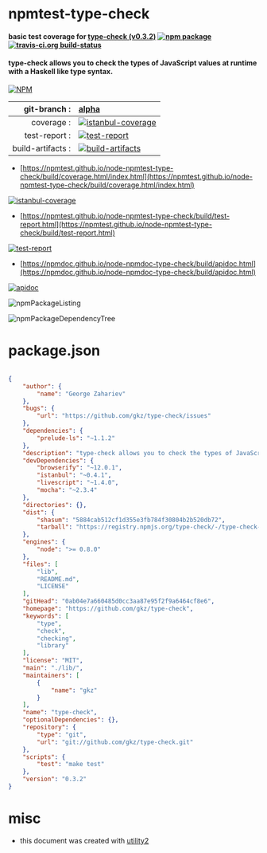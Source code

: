# npmtest-type-check

#### basic test coverage for  [type-check (v0.3.2)](https://github.com/gkz/type-check)  [![npm package](https://img.shields.io/npm/v/npmtest-type-check.svg?style=flat-square)](https://www.npmjs.org/package/npmtest-type-check) [![travis-ci.org build-status](https://api.travis-ci.org/npmtest/node-npmtest-type-check.svg)](https://travis-ci.org/npmtest/node-npmtest-type-check)

#### type-check allows you to check the types of JavaScript values at runtime with a Haskell like type syntax.

[![NPM](https://nodei.co/npm/type-check.png?downloads=true&downloadRank=true&stars=true)](https://www.npmjs.com/package/type-check)

| git-branch : | [alpha](https://github.com/npmtest/node-npmtest-type-check/tree/alpha)|
|--:|:--|
| coverage : | [![istanbul-coverage](https://npmtest.github.io/node-npmtest-type-check/build/coverage.badge.svg)](https://npmtest.github.io/node-npmtest-type-check/build/coverage.html/index.html)|
| test-report : | [![test-report](https://npmtest.github.io/node-npmtest-type-check/build/test-report.badge.svg)](https://npmtest.github.io/node-npmtest-type-check/build/test-report.html)|
| build-artifacts : | [![build-artifacts](https://npmtest.github.io/node-npmtest-type-check/glyphicons_144_folder_open.png)](https://github.com/npmtest/node-npmtest-type-check/tree/gh-pages/build)|

- [https://npmtest.github.io/node-npmtest-type-check/build/coverage.html/index.html](https://npmtest.github.io/node-npmtest-type-check/build/coverage.html/index.html)

[![istanbul-coverage](https://npmtest.github.io/node-npmtest-type-check/build/screenCapture.buildCi.browser.%252Ftmp%252Fbuild%252Fcoverage.lib.html.png)](https://npmtest.github.io/node-npmtest-type-check/build/coverage.html/index.html)

- [https://npmtest.github.io/node-npmtest-type-check/build/test-report.html](https://npmtest.github.io/node-npmtest-type-check/build/test-report.html)

[![test-report](https://npmtest.github.io/node-npmtest-type-check/build/screenCapture.buildCi.browser.%252Ftmp%252Fbuild%252Ftest-report.html.png)](https://npmtest.github.io/node-npmtest-type-check/build/test-report.html)

- [https://npmdoc.github.io/node-npmdoc-type-check/build/apidoc.html](https://npmdoc.github.io/node-npmdoc-type-check/build/apidoc.html)

[![apidoc](https://npmdoc.github.io/node-npmdoc-type-check/build/screenCapture.buildCi.browser.%252Ftmp%252Fbuild%252Fapidoc.html.png)](https://npmdoc.github.io/node-npmdoc-type-check/build/apidoc.html)

![npmPackageListing](https://npmtest.github.io/node-npmtest-type-check/build/screenCapture.npmPackageListing.svg)

![npmPackageDependencyTree](https://npmtest.github.io/node-npmtest-type-check/build/screenCapture.npmPackageDependencyTree.svg)



# package.json

```json

{
    "author": {
        "name": "George Zahariev"
    },
    "bugs": {
        "url": "https://github.com/gkz/type-check/issues"
    },
    "dependencies": {
        "prelude-ls": "~1.1.2"
    },
    "description": "type-check allows you to check the types of JavaScript values at runtime with a Haskell like type syntax.",
    "devDependencies": {
        "browserify": "~12.0.1",
        "istanbul": "~0.4.1",
        "livescript": "~1.4.0",
        "mocha": "~2.3.4"
    },
    "directories": {},
    "dist": {
        "shasum": "5884cab512cf1d355e3fb784f30804b2b520db72",
        "tarball": "https://registry.npmjs.org/type-check/-/type-check-0.3.2.tgz"
    },
    "engines": {
        "node": ">= 0.8.0"
    },
    "files": [
        "lib",
        "README.md",
        "LICENSE"
    ],
    "gitHead": "0ab04e7a660485d0cc3aa87e95f2f9a6464cf8e6",
    "homepage": "https://github.com/gkz/type-check",
    "keywords": [
        "type",
        "check",
        "checking",
        "library"
    ],
    "license": "MIT",
    "main": "./lib/",
    "maintainers": [
        {
            "name": "gkz"
        }
    ],
    "name": "type-check",
    "optionalDependencies": {},
    "repository": {
        "type": "git",
        "url": "git://github.com/gkz/type-check.git"
    },
    "scripts": {
        "test": "make test"
    },
    "version": "0.3.2"
}
```



# misc
- this document was created with [utility2](https://github.com/kaizhu256/node-utility2)
